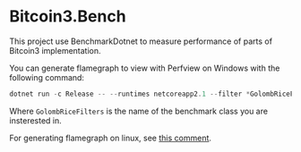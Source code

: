 # Bitcoin3.Bench

This project use BenchmarkDotnet to measure performance of parts of Bitcoin3 implementation.

You can generate flamegraph to view with Perfview on Windows with the following command:
```powershell
dotnet run -c Release -- --runtimes netcoreapp2.1 --filter *GolombRiceFilters* --profiler ETW
```

Where `GolombRiceFilters` is the name of the benchmark class you are insterested in.

For generating flamegraph on linux, see [this comment](https://github.com/frankvanbokhoven/Bitcoin3/pull/656#issuecomment-462927805).